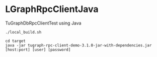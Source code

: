# LGraphRpcClientJava

TuGraphDbRpcClientTest using Java

```
./local_build.sh

cd target
java -jar tugraph-rpc-client-demo-3.1.0-jar-with-dependencies.jar [host:port] [user] [password]
```
